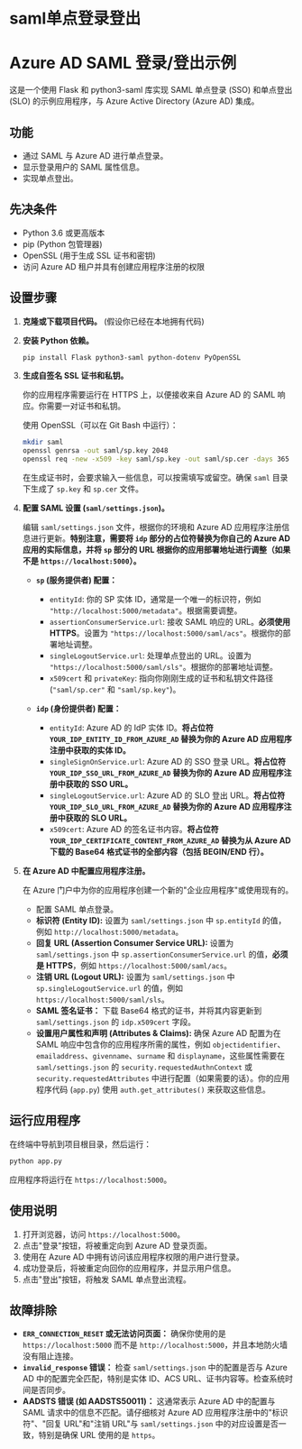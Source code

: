 # saml单点登录登出
# Azure AD SAML 登录/登出示例

这是一个使用 Flask 和 python3-saml 库实现 SAML 单点登录 (SSO) 和单点登出 (SLO) 的示例应用程序，与 Azure Active Directory (Azure AD) 集成。  

## 功能  

-   通过 SAML 与 Azure AD 进行单点登录。  
-   显示登录用户的 SAML 属性信息。  
-   实现单点登出。  

## 先决条件  

-   Python 3.6 或更高版本  
-   pip (Python 包管理器)  
-   OpenSSL (用于生成 SSL 证书和密钥)  
-   访问 Azure AD 租户并具有创建应用程序注册的权限  

## 设置步骤  

1.  **克隆或下载项目代码。** (假设你已经在本地拥有代码)  

2.  **安装 Python 依赖。**  

    ```bash  
    pip install Flask python3-saml python-dotenv PyOpenSSL  
    ```  

3.  **生成自签名 SSL 证书和私钥。**  

    你的应用程序需要运行在 HTTPS 上，以便接收来自 Azure AD 的 SAML 响应。你需要一对证书和私钥。  

    使用 OpenSSL（可以在 Git Bash 中运行）：  

    ```bash  
    mkdir saml  
    openssl genrsa -out saml/sp.key 2048  
    openssl req -new -x509 -key saml/sp.key -out saml/sp.cer -days 365 -nodes  
    ```  

    在生成证书时，会要求输入一些信息，可以按需填写或留空。确保 `saml` 目录下生成了 `sp.key` 和 `sp.cer` 文件。  

4.  **配置 SAML 设置 (`saml/settings.json`)。**  

    编辑 `saml/settings.json` 文件，根据你的环境和 Azure AD 应用程序注册信息进行更新。**特别注意，需要将 `idp` 部分的占位符替换为你自己的 Azure AD 应用的实际信息，并将 `sp` 部分的 URL 根据你的应用部署地址进行调整（如果不是 `https://localhost:5000`）。**  

    -   **`sp` (服务提供者) 配置：**  
        -   `entityId`: 你的 SP 实体 ID，通常是一个唯一的标识符，例如 `"http://localhost:5000/metadata"`。根据需要调整。  
        -   `assertionConsumerService.url`: 接收 SAML 响应的 URL。**必须使用 HTTPS**。设置为 `"https://localhost:5000/saml/acs"`。根据你的部署地址调整。  
        -   `singleLogoutService.url`: 处理单点登出的 URL。设置为 `"https://localhost:5000/saml/sls"`。根据你的部署地址调整。  
        -   `x509cert` 和 `privateKey`: 指向你刚刚生成的证书和私钥文件路径 (`"saml/sp.cer"` 和 `"saml/sp.key"`)。  

    -   **`idp` (身份提供者) 配置：**  
        -   `entityId`: Azure AD 的 IdP 实体 ID。**将占位符 `YOUR_IDP_ENTITY_ID_FROM_AZURE_AD` 替换为你的 Azure AD 应用程序注册中获取的实体 ID。**  
        -   `singleSignOnService.url`: Azure AD 的 SSO 登录 URL。**将占位符 `YOUR_IDP_SSO_URL_FROM_AZURE_AD` 替换为你的 Azure AD 应用程序注册中获取的 SSO URL。**  
        -   `singleLogoutService.url`: Azure AD 的 SLO 登出 URL。**将占位符 `YOUR_IDP_SLO_URL_FROM_AZURE_AD` 替换为你的 Azure AD 应用程序注册中获取的 SLO URL。**  
        -   `x509cert`: Azure AD 的签名证书内容。**将占位符 `YOUR_IDP_CERTIFICATE_CONTENT_FROM_AZURE_AD` 替换为从 Azure AD 下载的 Base64 格式证书的全部内容（包括 BEGIN/END 行）。**  

5.  **在 Azure AD 中配置应用程序注册。**  

    在 Azure 门户中为你的应用程序创建一个新的"企业应用程序"或使用现有的。  

    -   配置 SAML 单点登录。  
    -   **标识符 (Entity ID):** 设置为 `saml/settings.json` 中 `sp.entityId` 的值，例如 `http://localhost:5000/metadata`。  
    -   **回复 URL (Assertion Consumer Service URL):** 设置为 `saml/settings.json` 中 `sp.assertionConsumerService.url` 的值，**必须是 HTTPS**，例如 `https://localhost:5000/saml/acs`。  
    -   **注销 URL (Logout URL):** 设置为 `saml/settings.json` 中 `sp.singleLogoutService.url` 的值，例如 `https://localhost:5000/saml/sls`。  
    -   **SAML 签名证书：** 下载 Base64 格式的证书，并将其内容更新到 `saml/settings.json` 的 `idp.x509cert` 字段。  
    -   **设置用户属性和声明 (Attributes & Claims):** 确保 Azure AD 配置为在 SAML 响应中包含你的应用程序所需的属性，例如 `objectidentifier`、`emailaddress`、`givenname`、`surname` 和 `displayname`，这些属性需要在 `saml/settings.json` 的 `security.requestedAuthnContext` 或 `security.requestedAttributes` 中进行配置（如果需要的话）。你的应用程序代码 (`app.py`) 使用 `auth.get_attributes()` 来获取这些信息。  

## 运行应用程序  

在终端中导航到项目根目录，然后运行：  

```bash  
python app.py  
```  
  
应用程序将运行在 `https://localhost:5000`。  

## 使用说明  

1.  打开浏览器，访问 `https://localhost:5000`。  
2.  点击"登录"按钮，将被重定向到 Azure AD 登录页面。  
3.  使用在 Azure AD 中拥有访问该应用程序权限的用户进行登录。  
4.  成功登录后，将被重定向回你的应用程序，并显示用户信息。  
5.  点击"登出"按钮，将触发 SAML 单点登出流程。  

## 故障排除  

-   **`ERR_CONNECTION_RESET` 或无法访问页面：** 确保你使用的是 `https://localhost:5000` 而不是 `http://localhost:5000`，并且本地防火墙没有阻止连接。  
-   **`invalid_response` 错误：** 检查 `saml/settings.json` 中的配置是否与 Azure AD 中的配置完全匹配，特别是实体 ID、ACS URL、证书内容等。检查系统时间是否同步。  
-   **AADSTS 错误 (如 AADSTS50011)：** 这通常表示 Azure AD 中的配置与 SAML 请求中的信息不匹配。请仔细核对 Azure AD 应用程序注册中的"标识符"、"回复 URL"和"注销 URL"与 `saml/settings.json` 中的对应设置是否一致，特别是确保 URL 使用的是 `https`。
